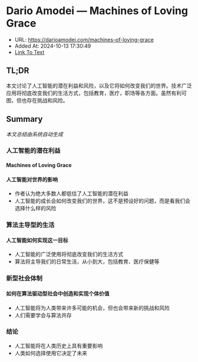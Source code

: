 # Dario Amodei — Machines of Loving Grace
- URL: https://darioamodei.com/machines-of-loving-grace
- Added At: 2024-10-13 17:30:49
- [Link To Text](2024-10-13-dario-amodei-—-machines-of-loving-grace_raw.md)

## TL;DR
本文讨论了人工智能的潜在利益和风险，以及它将如何改变我们的世界。技术广泛应用将彻底改变我们的生活方式，包括教育，医疗，职场等各方面。虽然有利可图，但也存在挑战和风险。

## Summary
*本文总结由系统自动生成*

### 人工智能的潜在利益
#### Machines of Loving Grace

#### 人工智能对世界的影响

* 作者认为绝大多数人都低估了人工智能的潜在利益
* 人工智能的成长会如何改变我们的世界，这不是预设好的问题，而是看我们会选择什么样的风险


### 算法主导型的生活
#### 人工智能如何实现这一目标
* 人工智能的广泛使用将彻底改变我们的生活方式
* 算法将主导我们的日常生活，从小到大，包括教育、医疗保健等


### 新型社会体制
#### 如何在算法驱动型社会中创造和实现个体价值
* 人工智能将为人类带来许多可能的机会，但也会带来新的挑战和风险
* 人们需要学会与算法共存


### 结论
* 人工智能将在人类历史上具有重要影响
* 人类如何选择使用它决定了未来
